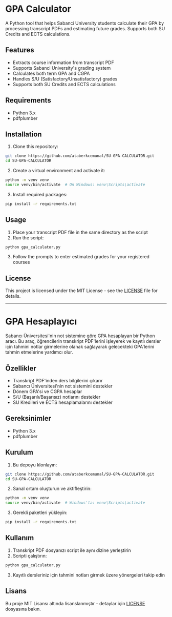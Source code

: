 # GPA Calculator

A Python tool that helps Sabanci University students calculate their GPA by processing transcript PDFs and estimating future grades. Supports both SU Credits and ECTS calculations.

## Features

- Extracts course information from transcript PDF
- Supports Sabanci University's grading system
- Calculates both term GPA and CGPA
- Handles S/U (Satisfactory/Unsatisfactory) grades
- Supports both SU Credits and ECTS calculations

## Requirements

- Python 3.x
- pdfplumber

## Installation

1. Clone this repository:
```bash
git clone https://github.com/ataberkcemunal/SU-GPA-CALCULATOR.git
cd SU-GPA-CALCULATOR
```

2. Create a virtual environment and activate it:
```bash
python -m venv venv
source venv/bin/activate  # On Windows: venv\Scripts\activate
```

3. Install required packages:
```bash
pip install -r requirements.txt
```

## Usage

1. Place your transcript PDF file in the same directory as the script
2. Run the script:
```bash
python gpa_calculator.py
```
3. Follow the prompts to enter estimated grades for your registered courses

## License

This project is licensed under the MIT License - see the [LICENSE](LICENSE) file for details.

---

# GPA Hesaplayıcı

Sabancı Üniversitesi'nin not sistemine göre GPA hesaplayan bir Python aracı. Bu araç, öğrencilerin transkript PDF'lerini işleyerek ve kayıtlı dersler için tahmini notlar girmelerine olanak sağlayarak gelecekteki GPA'lerini tahmin etmelerine yardımcı olur.

## Özellikler

- Transkript PDF'inden ders bilgilerini çıkarır
- Sabancı Üniversitesi'nin not sistemini destekler
- Dönem GPA'si ve CGPA hesaplar
- S/U (Başarılı/Başarısız) notlarını destekler
- SU Kredileri ve ECTS hesaplamalarını destekler

## Gereksinimler

- Python 3.x
- pdfplumber

## Kurulum

1. Bu depoyu klonlayın:
```bash
git clone https://github.com/ataberkcemunal/SU-GPA-CALCULATOR.git
cd SU-GPA-CALCULATOR
```

2. Sanal ortam oluşturun ve aktifleştirin:
```bash
python -m venv venv
source venv/bin/activate  # Windows'ta: venv\Scripts\activate
```

3. Gerekli paketleri yükleyin:
```bash
pip install -r requirements.txt
```

## Kullanım

1. Transkript PDF dosyanızı script ile aynı dizine yerleştirin
2. Scripti çalıştırın:
```bash
python gpa_calculator.py
```
3. Kayıtlı dersleriniz için tahmini notları girmek üzere yönergeleri takip edin

## Lisans

Bu proje MIT Lisansı altında lisanslanmıştır - detaylar için [LICENSE](LICENSE) dosyasına bakın. 
